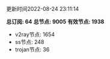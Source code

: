 更新时间2022-08-24 23:11:14

**总订阅: 64**
**总节点: 9005**
**有效节点: 1938**
- v2ray节点: 1654
- ss节点: 248
- trojan节点: 36
